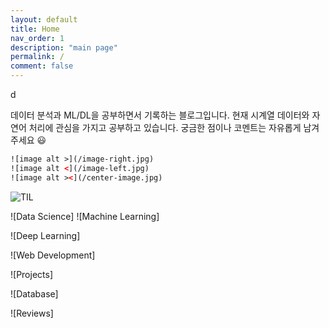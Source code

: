 ```yaml
---
layout: default
title: Home
nav_order: 1
description: "main page"
permalink: /
comment: false
---
```


d

데이터 분석과 ML/DL을 공부하면서 기록하는 블로그입니다. 현재 시계열 데이터와 자연어 처리에 관심을 가지고 공부하고 있습니다. 궁금한 점이나 코멘트는 자유롭게 남겨 주세요 :smiley:

```html
![image alt >](/image-right.jpg)
![image alt <](/image-left.jpg)
![image alt ><](/center-image.jpg)
```

![TIL]() 

![Data Science]
![Machine Learning]

![Deep Learning]

![Web Development]

![Projects]

![Database]

![Reviews]



